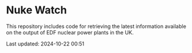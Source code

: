 # Nuke Watch

This repository includes code for retrieving the latest information available on the output of EDF nuclear power plants in the UK.

Last updated: 2024-10-22 00:51